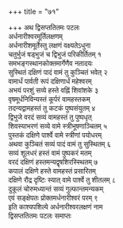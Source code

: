 +++
title = "७१"

+++
अथ द्विसप्ततितमः पटलः  
अर्धनारीश्वरमूर्तिलक्षणम्  
अर्धनारीशमूर्तेस्तु लक्षणं वक्ष्यतेऽधुना  
चतुर्भुजं षड्भुजं च द्विभुजं परिकीर्तितम् १  
समभङ्गस्थानकोक्तमार्गेणैव नतादयः  
सुस्थितं दक्षिणं पादं वामं तु कुञ्चितं भवेत् २  
वामार्धं पार्वती रूपं दक्षिणार्धं महेश्वरम्  
अभयं परशुं सव्ये हस्ते वह्निं शिवांशके ३  
वृषमूर्धनिविन्यस्तं कूर्परं वामहस्तकम्  
तदन्यद्वामहस्तं तु कटकं पुष्पसंयुतम् ४  
द्विभुजे वरदं सव्यं वामहस्तं तु पुष्पधृत्  
शिवस्याभरणं सव्ये वामे स्त्रीभूषणाञ्चितम् ५  
पुस्तकं दक्षिणे पार्श्वे वामे स्त्रीणां पयोधरम्  
अथवा कुञ्चितं सव्यं पादं वामं तु सुस्थितम् ६  
सव्यं शूलधरं हस्तं वामं पुष्पकरं मतम्  
वरदं दक्षिणं हस्तमन्यद्वृषशिरस्स्थितम् ७  
कपालं दक्षिणे हस्ते वामहस्तं प्रसारितम्  
दक्षिणे रौद्र दृष्टिः स्यात् वामे पार्श्वे तु शीतलम् ८  
दुकूलं चोरुमध्यान्तं सव्यं गुल्फान्तमन्यकम्  
एवं सङ्क्षेपतः प्रोक्तमर्धनारीश्वरं परम् ९  
इति काश्यपशिल्पे अर्धनारीश्वरलक्षणं नाम   
द्विसप्ततितमः पटलः समाप्तः  
   
